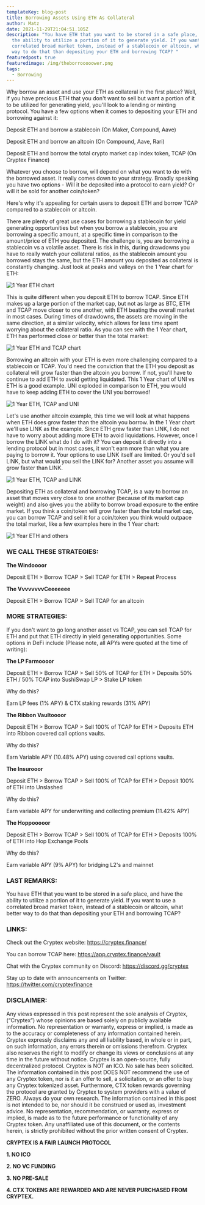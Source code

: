 ```yaml
---
templateKey: blog-post
title: Borrowing Assets Using ETH As Collateral
author: Matz
date: 2021-11-29T21:04:51.105Z
description: "You have ETH that you want to be stored in a safe place, and have
  the ability to utilize a portion of it to generate yield. If you want to use a
  correlated broad market token, instead of a stablecoin or altcoin, what better
  way to do that than depositing your ETH and borrowing TCAP? "
featuredpost: true
featuredimage: /img/theborrooooower.png
tags:
  - Borrowing
---
```

Why borrow an asset and use your ETH as collateral in the first place? Well, if you have precious ETH that you don't want to sell but want a portion of it to be utilized for generating yield, you'll look to a lending or minting protocol. You have a few options when it comes to depositing your ETH and borrowing against it:

Deposit ETH and borrow a stablecoin (On Maker, Compound, Aave)

Deposit ETH and borrow an altcoin (On Compound, Aave, Rari)

Deposit ETH and borrow the total crypto market cap index token, TCAP (On Cryptex Finance)

Whatever you choose to borrow, will depend on what you want to do with the borrowed asset. It really comes down to your strategy. Broadly speaking you have two options - Will it be deposited into a protocol to earn yield? Or will it be sold for another coin/token?

Here's why it's appealing for certain users to deposit ETH and borrow TCAP compared to a stablecoin or altcoin.

There are plenty of great use cases for borrowing a stablecoin for yield generating opportunities but when you borrow a stablecoin, you are borrowing a specific amount, at a specific time in comparison to the amount/price of ETH you deposited. The challenge is, you are borrowing a stablecoin vs a volatile asset. There is risk in this, during drawdowns you have to really watch your collateral ratios, as the stablecoin amount you borrowed stays the same, but the ETH amount you deposited as collateral is constantly changing. Just look at peaks and valleys on the 1 Year chart for ETH:

![](/img/eth1yr.png "1 Year ETH chart")



This is quite different when you deposit ETH to borrow TCAP. Since ETH makes up a large portion of the market cap, but not as large as BTC, ETH and TCAP move closer to one another, with ETH beating the overall market in most cases. During times of drawdowns, the assets are moving in the same direction, at a similar velocity, which allows for less time spent worrying about the collateral ratio. As you can see with the 1 Year chart, ETH has performed close or better than the total market:

![](/img/eth1yrvstcap.png "1 Year ETH and TCAP chart")



Borrowing an altcoin with your ETH is even more challenging compared to a stablecoin or TCAP. You'd need the conviction that the ETH you deposit as collateral will grow faster than the altcoin you borrow. If not, you'll have to continue to add ETH to avoid getting liquidated. This 1 Year chart of UNI vs ETH is a good example. UNI exploded in comparison to ETH, you would have to keep adding ETH to cover the UNI you borrowed!

![](/img/eth1yrtcapuni.png "1 Year ETH, TCAP and UNI")



Let's use another altcoin example, this time we will look at what happens when ETH does grow faster than the altcoin you borrow. In the 1 Year chart we'll use LINK as the example. Since ETH grew faster than LINK, I do not have to worry about adding more ETH to avoid liquidations. However, once I borrow the LINK what do I do with it? You can deposit it directly into a lending protocol but in most cases, it won't earn more than what you are paying to borrow it. Your options to use LINK itself are limited. Or you'd sell LINK, but what would you sell the LINK for? Another asset you assume will grow faster than LINK.

![](/img/eth1yrtcaplink.png "1 Year ETH, TCAP and LINK")



Depositing ETH as collateral and borrowing TCAP, is a way to borrow an asset that moves very close to one another (because of its market cap weight) and also gives you the ability to borrow broad exposure to the entire market. If you think a coin/token will grow faster than the total market cap, you can borrow TCAP and sell it for a coin/token you think would outpace the total market, like a few examples here in the 1 Year chart:

![](/img/eth1yrmany.png "1 Year ETH and others")





### WE CALL THESE STRATEGIES:

**The Windoooor**

Deposit ETH > Borrow TCAP > Sell TCAP for ETH > Repeat Process



**The VvvvvvvvCeeeeeee**

Deposit ETH > Borrow TCAP > Sell TCAP for an altcoin

### MORE STRATEGIES:

If you don't want to go long another asset vs TCAP, you can sell TCAP for ETH and put that ETH directly in yield generating opportunities. Some options in DeFi include (Please note, all APYs were quoted at the time of writing):



**The LP Farmoooor**

Deposit ETH > Borrow TCAP > Sell 50% of TCAP for ETH > Deposits 50% ETH / 50% TCAP into SushiSwap LP > Stake LP token



Why do this?

Earn LP fees (1% APY) & CTX staking rewards (31% APY)



**The Ribbon Vaultoooor**

Deposit ETH > Borrow TCAP > Sell 100% of TCAP for ETH > Deposits ETH into Ribbon covered call options vaults.



Why do this?

Earn Variable APY (10.48% APY) using covered call options vaults.



**The Insurooor**

Deposit ETH > Borrow TCAP > Sell 100% of TCAP for ETH > Deposit 100% of ETH into Unslashed



Why do this?

Earn variable APY for underwriting and collecting premium (11.42% APY)



**The Hoppooooor**

Deposit ETH > Borrow TCAP > Sell 100% of TCAP for ETH > Deposits 100% of ETH into Hop Exchange Pools

[](https://app.hop.exchange/pool?token=ETH)[](https://app.hop.exchange/pool?token=ETH)

Why do this?

Earn variable APY (9% APY) for bridging L2's and mainnet

### LAST REMARKS:

You have ETH that you want to be stored in a safe place, and have the ability to utilize a portion of it to generate yield. If you want to use a correlated broad market token, instead of a stablecoin or altcoin, what better way to do that than depositing your ETH and borrowing TCAP?



### LINKS:

Check out the Cryptex website: [](https://cryptex.finance/)<https://cryptex.finance/>

You can borrow TCAP here: [](https://app.cryptex.finance/vault)<https://app.cryptex.finance/vault>

Chat with the Cryptex community on Discord: [](https://discord.gg/cryptex)<https://discord.gg/cryptex>

Stay up to date with announcements on Twitter: [](https://twitter.com/cryptexfinance)<https://twitter.com/cryptexfinance>



### DISCLAIMER:

Any views expressed in this post represent the sole analysis of Cryptex, (“Cryptex”) whose opinions are based solely on publicly available information. No representation or warranty, express or implied, is made as to the accuracy or completeness of any information contained herein. Cryptex expressly disclaims any and all liability based, in whole or in part, on such information, any errors therein or omissions therefrom. Cryptex also reserves the right to modify or change its views or conclusions at any time in the future without notice. Cryptex is an open-source, fully decentralized protocol. Cryptex is NOT an ICO. No sale has been solicited. The information contained in this post DOES NOT recommend the use of any Cryptex token, nor is it an offer to sell, a solicitation, or an offer to buy any Cryptex tokenized asset. Furthermore, CTX token rewards governing the protocol are granted by Cryptex to system providers with a value of ZERO. Always do your own research. The information contained in this post is not intended to be, nor should it be construed or used as, investment advice. No representation, recommendation, or warranty, express or implied, is made as to the future performance or functionality of any Cryptex token. Any unaffiliated use of this document, or the contents herein, is strictly prohibited without the prior written consent of Cryptex.

**CRYPTEX IS A FAIR LAUNCH PROTOCOL**

**1. NO ICO**

**2. NO VC FUNDING**

**3. NO PRE-SALE**

**4. CTX TOKENS ARE REWARDED AND ARE NEVER PURCHASED FROM CRYPTEX.**